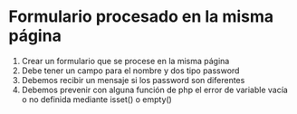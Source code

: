 # Formulario procesado en la misma página
1.	Crear un formulario que se procese en la misma página
2. 	Debe tener un campo para el nombre y dos  tipo password
3. 	Debemos recibir un mensaje si los password son diferentes
4. 	Debemos prevenir con alguna función de php el error de variable vacía o no definida mediante isset() o empty()


